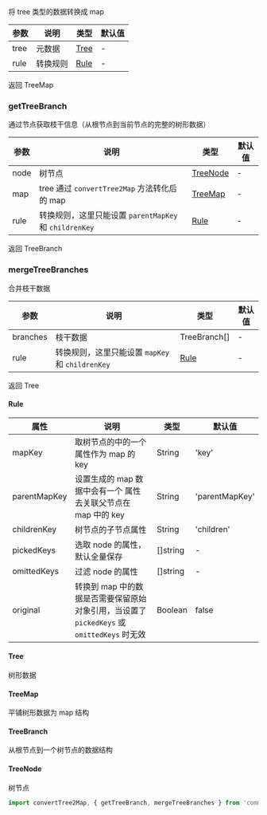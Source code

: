 将 tree 类型的数据转换成 map

| 参数 | 说明 | 类型 | 默认值 |
| --- | --- | --- | --- |
| tree | 元数据 | [Tree](#tree) | - |
| rule | 转换规则 | [Rule](#rule) | - |

返回 TreeMap  

### getTreeBranch

通过节点获取枝干信息（从根节点到当前节点的完整的树形数据）

| 参数 | 说明 | 类型 | 默认值 |
| --- | --- | --- | --- |
| node | 树节点 | [TreeNode](#treenode) | - |
| map | tree 通过 `convertTree2Map` 方法转化后的 map | [TreeMap](#treemap) | - |
| rule | 转换规则，这里只能设置 `parentMapKey` 和 `childrenKey` | [Rule](#rule) | - |

返回 TreeBranch

### mergeTreeBranches

合并枝干数据

| 参数 | 说明 | 类型 | 默认值 |
| --- | --- | --- | --- |
| branches | 枝干数据 | TreeBranch[] | - |
| rule | 转换规则，这里只能设置 `mapKey` 和 `childrenKey` | [Rule](#rule) | - |

返回 Tree

#### Rule

| 属性 | 说明 | 类型 | 默认值 |
| --- | --- | --- | --- |
| mapKey | 取树节点的中的一个属性作为 map 的 key | String | 'key' |
| parentMapKey | 设置生成的 map 数据中会有一个 属性 去关联父节点在 map 中的 key | String | 'parentMapKey' |
| childrenKey | 树节点的子节点属性 | String | 'children' |
| pickedKeys | 选取 node 的属性，默认全量保存 | []string | - |
| omittedKeys | 过滤 node 的属性 | []string | - |
| original | 转换到 map 中的数据是否需要保留原始对象引用，当设置了 `pickedKeys` 或 `omittedKeys` 时无效 | Boolean | false |

#### Tree

树形数据

#### TreeMap

平铺树形数据为 map 结构

#### TreeBranch

从根节点到一个树节点的数据结构

#### TreeNode

树节点

```js
import convertTree2Map, { getTreeBranch, mergeTreeBranches } from 'commons.js/functions/convertTree2Map'

```
